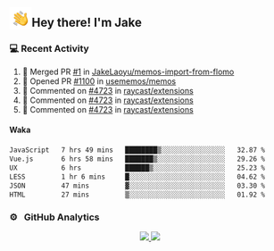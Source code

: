 <img alt="Night Coding" src="./assets/Hand%20Wave.gif" width='40' align="left"/><h2>Hey there! I'm Jake</h2>

### 💻 Recent Activity

<!--RECENT_ACTIVITY:start-->
1. 🎉 Merged PR [#1](https://github.com/JakeLaoyu/memos-import-from-flomo/pull/1) in [JakeLaoyu/memos-import-from-flomo](https://github.com/JakeLaoyu/memos-import-from-flomo)<br>
2. 💪 Opened PR [#1100](https://github.com/usememos/memos/pull/1100) in [usememos/memos](https://github.com/usememos/memos)<br>
3. 💬 Commented on [#4723](https://github.com/raycast/extensions/pull/4723#issuecomment-1433272568) in [raycast/extensions](https://github.com/raycast/extensions)<br>
4. 💬 Commented on [#4723](https://github.com/raycast/extensions/pull/4723#issuecomment-1432787852) in [raycast/extensions](https://github.com/raycast/extensions)<br>
5. 💬 Commented on [#4723](https://github.com/raycast/extensions/pull/4723#issuecomment-1432748533) in [raycast/extensions](https://github.com/raycast/extensions)<br>
<!--RECENT_ACTIVITY:end-->

#### Waka

<!--START_SECTION:waka-->

```text
JavaScript   7 hrs 49 mins   ████████▒░░░░░░░░░░░░░░░░   32.87 %
Vue.js       6 hrs 58 mins   ███████▒░░░░░░░░░░░░░░░░░   29.26 %
UX           6 hrs           ██████▒░░░░░░░░░░░░░░░░░░   25.23 %
LESS         1 hr 6 mins     █░░░░░░░░░░░░░░░░░░░░░░░░   04.62 %
JSON         47 mins         ▓░░░░░░░░░░░░░░░░░░░░░░░░   03.30 %
HTML         27 mins         ▒░░░░░░░░░░░░░░░░░░░░░░░░   01.92 %
```

<!--END_SECTION:waka-->

### ⚙️ &nbsp; GitHub Analytics

<p align="center">
<a href="https://github.com/JakeLaoyu">
  <img height="180em" src="https://github-readme-stats-eight-theta.vercel.app/api?username=jakelaoyu&show_icons=true&theme=algolia&include_all_commits=true&count_private=true"/>
  <img height="180em" src="https://github-readme-stats-eight-theta.vercel.app/api/top-langs/?username=jakelaoyu&layout=compact&langs_count=8&theme=algolia&hide=html"/>
</a>
</p>

<!-- ### 🤝🏻 &nbsp; Connect with Me

<p align="center">
<a href="https://i.jakeyu.top"><img src="https://img.shields.io/badge/-i.jakeyu.top-3423A6?style=flat&logo=Google-Chrome&logoColor=white"/></a>
<a href="mailto:jake.laoyu@gmail.com"><img src="https://img.shields.io/badge/-jake.laoyu@gmail.com-D14836?style=flat&logo=Gmail&logoColor=white"/></a>
</p> -->
